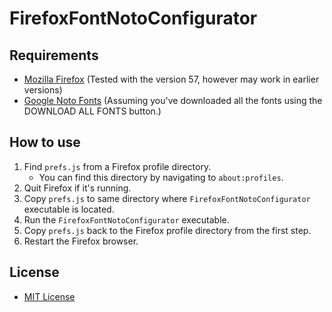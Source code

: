# FirefoxFontNotoConfigurator

## Requirements
- [Mozilla Firefox](https://firefox.com/) (Tested with the version 57, however may work in earlier versions)
- [Google Noto Fonts](https://www.google.com/get/noto/) (Assuming you've downloaded all the fonts using the DOWNLOAD ALL FONTS button.)

## How to use

1. Find <code>prefs.js</code> from a Firefox profile directory.
    * You can find this directory by navigating to <code>about:profiles</code>.
2. Quit Firefox if it's running.
3. Copy <code>prefs.js</code> to same directory where <code>FirefoxFontNotoConfigurator</code> executable is located.
4. Run the <code>FirefoxFontNotoConfigurator</code> executable.
5. Copy <code>prefs.js</code> back to the Firefox profile directory from the first step.
6. Restart the Firefox browser.

## License
- [MIT License](LICENSE)